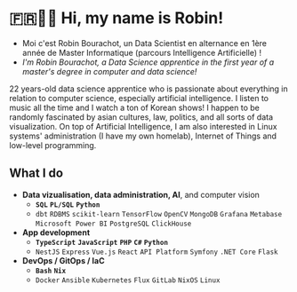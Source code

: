 # 🇫🇷🧑‍💻 Hi, my name is Robin!
- Moi c'est Robin Bourachot, un Data Scientist en alternance en 1ère année de Master Informatique (parcours Intelligence Artificielle) !
- *I'm Robin Bourachot, a Data Science apprentice in the first year of a master's degree in computer and data science!*

22 years-old data science apprentice who is passionate about everything in relation to computer science, especially artificial intelligence. I listen to music all the time and I watch a ton of Korean shows! I happen to be randomly fascinated by asian cultures, law, politics, and all sorts of data visualization. On top of Artificial Intelligence, I am also interested in Linux systems' administration (I have my own homelab), Internet of Things and low-level programming.
## What I do
- **Data vizualisation, data administration, AI**, and computer vision
  - **`SQL`** **`PL/SQL`** **`Python`**
  - `dbt` `RDBMS` `scikit-learn` `TensorFlow` `OpenCV` `MongoDB` `Grafana` `Metabase` `Microsoft Power BI` `PostgreSQL` `ClickHouse`
- **App development**
  - **`TypeScript`** **`JavaScript`** **`PHP`** **`C#`** **`Python`**
  - `NestJS` `Express` `Vue.js` `React` `API Platform` `Symfony` `.NET Core` `Flask`
- **DevOps / GitOps / IaC**
  - **`Bash`** **`Nix`**
  - `Docker` `Ansible` `Kubernetes` `Flux` `GitLab` `NixOS` `Linux`
